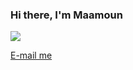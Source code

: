 ### Hi there, I'm Maamoun
![](https://komarev.com/ghpvc/?username=maamounhajnajeeb&style=for-the-badge)

[<a href="https://www.bing.com/images/search?view=detailV2&ccid=b5oDvUVU&id=926FD520C024829378D145F857546E125258B938&thid=OIP.b5oDvUVU5UVN4cefTJGq3wHaHa&mediaurl=https%3a%2f%2fwww.effa.nl%2fwp-content%2fuploads%2f2018%2f01%2flinkedin-logo.png&cdnurl=https%3a%2f%2fth.bing.com%2fth%2fid%2fR.6f9a03bd4554e5454de1c79f4c91aadf%3frik%3dOLlYUhJuVFf4RQ%26pid%3dImgRaw%26r%3d0&exph=3000&expw=3000&q=linked+in+icon&simid=608036858656024375&FORM=IRPRST&ck=DEE4C249A5E1000FFD7A6639FFE37035&selectedIndex=0&itb=0&ajaxhist=0&ajaxserp=0" width="30px" height="30px"></a>](https://www.linkedin.com/in/maamoun-hajnajeeb/)
[E-mail me](mailto:maamoun.haj.najeeb@gmail.com "Maamoun's email")
